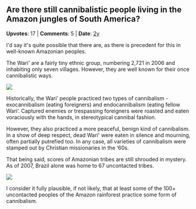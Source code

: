 ## Are there still cannibalistic people living in the Amazon jungles of South America?
    
**Upvotes**: 17 | **Comments**: 5 | **Date**: [2y](https://www.quora.com/Are-there-still-cannibalistic-people-living-in-the-Amazon-jungles-of-South-America/answer/Gary-Meaney)

I'd say it's quite possible that there are, as there is precedent for this in well-known Amazonian peoples.

The Wari' are a fairly tiny ethnic group, numbering 2,721 in 2006 and inhabiting only seven villages. However, they are well known for their once cannibalistic ways.

![](https://qph.fs.quoracdn.net/main-qimg-cbd0cafe2f492ce78ba1fcbcfb6f97a8-lq)

Historically, the Wari’ people practiced two types of cannibalism - exocannibalism (eating foreigners) and endocannibalism (eating fellow Wari’. Captured enemies or trespassing foreigners were roasted and eaten voraciously with the hands, in stereotypical cannibal fashion.

However, they also practiced a more peaceful, benign kind of cannibalism. In a show of deep respect, dead Wari' were eaten in silence and mourning, often partially putrefied too. In any case, all varieties of cannibalism were stamped out by Christian missionaries in the ‘60s.

That being said, scores of Amazonian tribes are still shrouded in mystery. As of 2007, Brazil alone was home to 67 uncontacted tribes.

![](https://qph.fs.quoracdn.net/main-qimg-371892ad02c3f14b8327aa17ae0f2d05-lq)

I consider it fully plausible, if not likely, that at least some of the 100+ uncontacted peoples of the Amazon rainforest practice some form of cannibalism.


